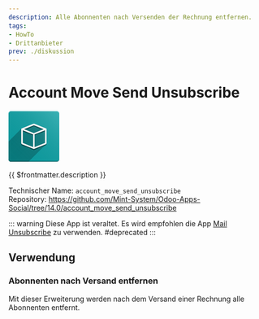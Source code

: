 ```yaml
---
description: Alle Abonnenten nach Versenden der Rechnung entfernen.
tags:
- HowTo
- Drittanbieter
prev: ./diskussion
---
```

# Account Move Send Unsubscribe
![icon_oms_box](assets/icon_oms_box.png)

{{ $frontmatter.description }}
 
Technischer Name: `account_move_send_unsubscribe`\
Repository: <https://github.com/Mint-System/Odoo-Apps-Social/tree/14.0/account_move_send_unsubscribe>

::: warning
Diese App ist veraltet. Es wird empfohlen die App [Mail Unsubscribe](Mail%20Unsubscribe) zu verwenden.
#deprecated
:::

## Verwendung

### Abonnenten nach Versand entfernen

Mit dieser Erweiterung werden nach dem Versand einer Rechnung alle Abonnenten entfernt.